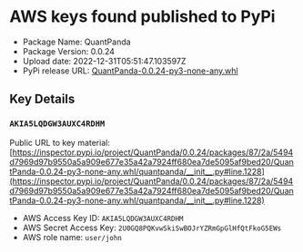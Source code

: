 # AWS keys found published to PyPi

* Package Name: QuantPanda
* Package Version: 0.0.24
* Upload date: 2022-12-31T05:51:47.103597Z
* PyPi release URL: [QuantPanda-0.0.24-py3-none-any.whl](https://files.pythonhosted.org/packages/87/2a/5494d7969d97b9550a5a909e677e35a42a7924ff680ea7de5095af9bed20/QuantPanda-0.0.24-py3-none-any.whl)

## Key Details

### `AKIA5LQDGW3AUXC4RDHM`

Public URL to key material: [https://inspector.pypi.io/project/QuantPanda/0.0.24/packages/87/2a/5494d7969d97b9550a5a909e677e35a42a7924ff680ea7de5095af9bed20/QuantPanda-0.0.24-py3-none-any.whl/quantpanda/__init__.py#line.1228](https://inspector.pypi.io/project/QuantPanda/0.0.24/packages/87/2a/5494d7969d97b9550a5a909e677e35a42a7924ff680ea7de5095af9bed20/QuantPanda-0.0.24-py3-none-any.whl/quantpanda/__init__.py#line.1228)

* AWS Access Key ID: `AKIA5LQDGW3AUXC4RDHM`
* AWS Secret Access Key: `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` 
* AWS role name: `user/john`
